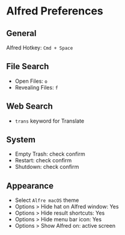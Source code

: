 # Alfred Preferences

## General

Alfred Hotkey: `Cmd + Space`

## File Search

- Open Files: `o`
- Revealing Files: `f`

## Web Search

- `trans` keyword for Translate

## System

- Empty Trash: check confirm
- Restart: check confirm
- Shutdown: check confirm

## Appearance

- Select `Alfre macOS` theme 
- Options > Hide hat on Alfred window: Yes
- Options > Hide result shortcuts: Yes
- Options > Hide menu bar icon: Yes
- Options > Show Alfred on: active screen
